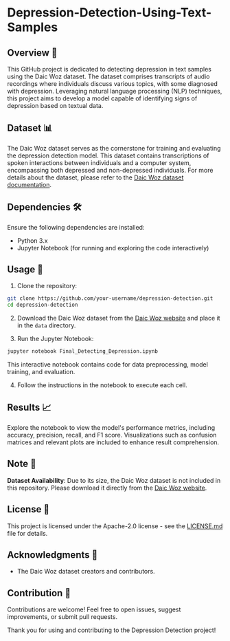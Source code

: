 # Depression-Detection-Using-Text-Samples

## Overview 🧐

This GitHub project is dedicated to detecting depression in text samples using the Daic Woz dataset. The dataset comprises transcripts of audio recordings where individuals discuss various topics, with some diagnosed with depression. Leveraging natural language processing (NLP) techniques, this project aims to develop a model capable of identifying signs of depression based on textual data.

## Dataset 📊

The Daic Woz dataset serves as the cornerstone for training and evaluating the depression detection model. This dataset contains transcriptions of spoken interactions between individuals and a computer system, encompassing both depressed and non-depressed individuals. For more details about the dataset, please refer to the [Daic Woz dataset documentation](link-to-dataset-documentation).

## Dependencies 🛠️

Ensure the following dependencies are installed:

- Python 3.x
- Jupyter Notebook (for running and exploring the code interactively)


## Usage 🚀

1. Clone the repository:

```bash
git clone https://github.com/your-username/depression-detection.git
cd depression-detection
```

2. Download the Daic Woz dataset from the [Daic Woz website](link-to-dataset-website) and place it in the `data` directory.

3. Run the Jupyter Notebook:

```bash
jupyter notebook Final_Detecting_Depression.ipynb
```

This interactive notebook contains code for data preprocessing, model training, and evaluation.

4. Follow the instructions in the notebook to execute each cell.

## Results 📈

Explore the notebook to view the model's performance metrics, including accuracy, precision, recall, and F1 score. Visualizations such as confusion matrices and relevant plots are included to enhance result comprehension.

## Note 📝

**Dataset Availability**: Due to its size, the Daic Woz dataset is not included in this repository. Please download it directly from the [Daic Woz website](link-to-dataset-website).

## License 📜

This project is licensed under the Apache-2.0 license - see the [LICENSE.md](LICENSE) file for details.

## Acknowledgments 🙏

- The Daic Woz dataset creators and contributors.


## Contribution 🤝

Contributions are welcome! Feel free to open issues, suggest improvements, or submit pull requests.

Thank you for using and contributing to the Depression Detection project!
